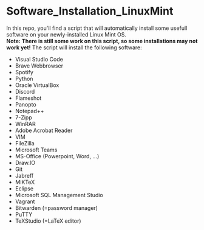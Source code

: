 # Software_Installation_LinuxMint
In this repo, you'll find a script that will automatically install some usefull software on your newly-installed Linux Mint OS.  
**Note: There is still some work on this script, so some installations may not work yet!**
The script will install the following software:  
* Visual Studio Code
* Brave Webbrowser
* Spotify
* Python
* Oracle VirtualBox
* Discord
* Flameshot
* Panopto
* Notepad++
* 7-Zipp
* WinRAR
* Adobe Acrobat Reader
* VIM
* FileZilla
* Microsoft Teams
* MS-Office (Powerpoint, Word, ...)
* Draw.IO
* Git
* Jabreff
* MiKTeX
* Eclipse
* Microsoft SQL Management Studio
* Vagrant
* Bitwarden (=password manager)
* PuTTY
* TeXStudio (=LaTeX editor) 
